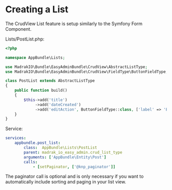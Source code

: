 Creating a List
===============

The CrudView List feature is setup similarly to the Symfony Form Component.

Lists/PostList.php:
```php
<?php

namespace AppBundle\Lists;

use MadrakIO\Bundle\EasyAdminBundle\CrudView\AbstractListType;
use MadrakIO\Bundle\EasyAdminBundle\CrudView\FieldType\ButtonFieldType;

class PostList extends AbstractListType
{
    public function build()
    {
        $this->add('title')
             ->add('dateCreated')
             ->add('editAction', ButtonFieldType::class, ['label' => 'Edit', 'route' => ['name' => 'app_bundle_post_edit']]);
    }
}
```

Service:
```yaml
services:
    appbundle.post_list:
        class:  AppBundle\Lists\PostList
        parent: madrak_io_easy_admin.crud_list_type       
        arguments: ['AppBundle\Entity\Post']
        calls:
            - [setPaginator, ['@knp_paginator']]
```

The paginator call is optional and is only necessary if you want to automatically include sorting and paging in your list view.
